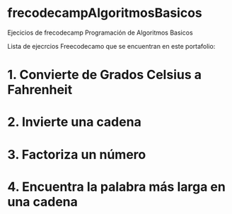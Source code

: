 # frecodecampAlgoritmosBasicos
Ejecicios de frecodecamp Programación de Algoritmos Basicos

Lista de ejecrcios Freecodecamo que se encuentran en este portafolio:

# 1. Convierte de Grados Celsius a Fahrenheit
# 2. Invierte una cadena
# 3. Factoriza un número
# 4. Encuentra la palabra más larga en una cadena






